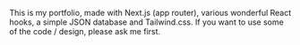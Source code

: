 This is my portfolio, made with Next.js (app router), various wonderful React hooks, a simple JSON database and Tailwind.css. If you want to use some of the code / design, please ask me first.